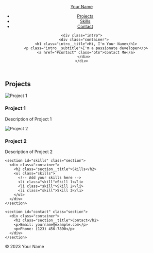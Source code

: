 <!DOCTYPE html>
<html lang="en">
<head>
  <meta charset="UTF-8">
  <meta name="viewport" content="width=device-width, initial-scale=1.0">
  <title>Your Name - Portfolio</title>
  <link rel="stylesheet" href="style.css">
</head>
<body>
  <header class="header">
    <nav class="nav container">
      <a href="#" class="nav__logo">Your Name</a>
      <div class="nav__menu">
        <ul class="nav__list">
          <li class="nav__item"><a href="#projects" class="nav__link">Projects</a></li>
          <li class="nav__item"><a href="#skills" class="nav__link">Skills</a></li>
          <li class="nav__item"><a href="#contact" class="nav__link">Contact</a></li>
        </ul>
      </div>
    </nav>

    <div class="intro">
      <div class="container">
        <h1 class="intro__title">Hi, I'm Your Name</h1>
        <p class="intro__subtitle">I'm a passionate developer</p>
        <a href="#contact" class="btn">Contact Me</a>
      </div>
    </div>
  </header>

  <main>
    <section id="projects" class="section">
      <div class="container">
        <h2 class="section__title">Projects</h2>
        <div class="projects">
          <!-- Add your project cards here -->
          <div class="project">
            <img src="project1.jpg" alt="Project 1" class="project__img">
            <h3 class="project__title">Project 1</h3>
            <p class="project__description">Description of Project 1</p>
          </div>
          <div class="project">
            <img src="project2.jpg" alt="Project 2" class="project__img">
            <h3 class="project__title">Project 2</h3>
            <p class="project__description">Description of Project 2</p>
          </div>
        </div>
      </div>
    </section>

    <section id="skills" class="section">
      <div class="container">
        <h2 class="section__title">Skills</h2>
        <ul class="skills">
          <!-- Add your skills here -->
          <li class="skill">Skill 1</li>
          <li class="skill">Skill 2</li>
          <li class="skill">Skill 3</li>
        </ul>
      </div>
    </section>

    <section id="contact" class="section">
      <div class="container">
        <h2 class="section__title">Contact</h2>
        <p>Email: yourname@example.com</p>
        <p>Phone: (123) 456-7890</p>
      </div>
    </section>
  </main>

  <footer class="footer">
    <div class="container">
      <p>&copy; 2023 Your Name</p>
    </div>
  </footer>
</body>
</html>

